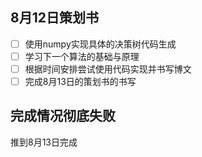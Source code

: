 ## 8月12日策划书

- [ ] 使用numpy实现具体的决策树代码生成
- [ ] 学习下一个算法的基础与原理
- [ ] 根据时间安排尝试使用代码实现并书写博文
- [ ] 完成8月13日的策划书的书写

## 完成情况彻底失败
推到8月13日完成
